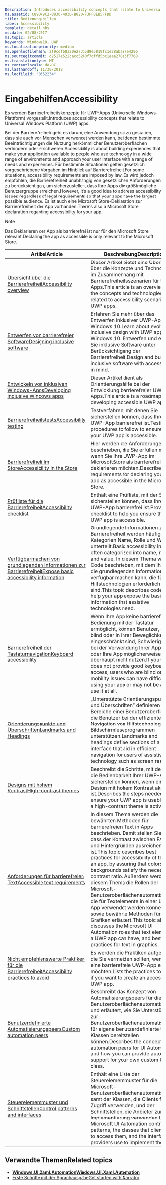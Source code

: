 ```yaml
---
Description: Introduces accessibility concepts that relate to Universal Windows Platform (UWP) apps.
ms.assetid: C89D79C2-B830-493D-B020-F3FF8EB5FFDD
title: Bedienungshilfen
label: Accessibility
template: detail.hbs
ms.date: 02/08/2017
ms.topic: article
keywords: Windows10, UWP
ms.localizationpriority: medium
ms.openlocfilehash: 2f9cdfb8a20e273d5d9e5819fc1e28aba97e4296
ms.sourcegitcommit: d2517e522cacc5240f7dffd5bc1eaa278e3f7768
ms.translationtype: MT
ms.contentlocale: de-DE
ms.lasthandoff: 11/30/2018
ms.locfileid: "8352234"
---
```

# <a name="accessibility"></a><span data-ttu-id="82702-103">Eingabehilfen</span><span class="sxs-lookup"><span data-stu-id="82702-103">Accessibility</span></span>  



<span data-ttu-id="82702-104">Es werden Barrierefreiheitskonzepte für UWP-Apps (Universelle Windows-Plattform) vorgestellt.</span><span class="sxs-lookup"><span data-stu-id="82702-104">Introduces accessibility concepts that relate to Universal Windows Platform (UWP) apps.</span></span>

<span data-ttu-id="82702-105">Bei der Barrierefreiheit geht es darum, eine Anwendung so zu gestalten, dass sie auch von Menschen verwendet werden kann, bei denen bestimmte Beeinträchtigungen die Nutzung herkömmlicher Benutzeroberflächen verhindern oder erschweren.</span><span class="sxs-lookup"><span data-stu-id="82702-105">Accessibility is about building experiences that make your application available to people who use technology in a wide range of environments and approach your user interface with a range of needs and experiences.</span></span> <span data-ttu-id="82702-106">Für bestimmte Situationen gelten gesetzlich vorgeschriebene Vorgaben im Hinblick auf Barrierefreiheit.</span><span class="sxs-lookup"><span data-stu-id="82702-106">For some situations, accessibility requirements are imposed by law.</span></span> <span data-ttu-id="82702-107">Es wird jedoch empfohlen, die Barrierefreiheit unabhängig von gesetzlichen Anforderungen zu berücksichtigen, um sicherzustellen, dass Ihre Apps die größtmögliche Benutzergruppe erreichen.</span><span class="sxs-lookup"><span data-stu-id="82702-107">However, it's a good idea to address accessibility issues regardless of legal requirements so that your apps have the largest possible audience.</span></span> <span data-ttu-id="82702-108">Es ist auch eine Microsoft Store-Deklaration zur Barrierefreiheit der App vorhanden.</span><span class="sxs-lookup"><span data-stu-id="82702-108">There's also a Microsoft Store declaration regarding accessibility for your app.</span></span>

> [!NOTE]
> <span data-ttu-id="82702-109">Das Deklarieren der App als barrierefrei ist nur für den Microsoft Store relevant.</span><span class="sxs-lookup"><span data-stu-id="82702-109">Declaring the app as accessible is only relevant to the Microsoft Store.</span></span>

| <span data-ttu-id="82702-110">Artikel</span><span class="sxs-lookup"><span data-stu-id="82702-110">Article</span></span> | <span data-ttu-id="82702-111">Beschreibung</span><span class="sxs-lookup"><span data-stu-id="82702-111">Description</span></span> |
|---------|-------------|
| [<span data-ttu-id="82702-112">Übersicht über die Barrierefreiheit</span><span class="sxs-lookup"><span data-stu-id="82702-112">Accessibility overview</span></span>](accessibility-overview.md) | <span data-ttu-id="82702-113">Dieser Artikel bietet eine Übersicht über die Konzepte und Technologien im Zusammenhang mit Barrierefreiheitsszenarien für UWP-Apps.</span><span class="sxs-lookup"><span data-stu-id="82702-113">This article is an overview of the concepts and technologies related to accessibility scenarios for UWP apps.</span></span> |
| [<span data-ttu-id="82702-114">Entwerfen von barrierefreier Software</span><span class="sxs-lookup"><span data-stu-id="82702-114">Designing inclusive software</span></span>](designing-inclusive-software.md) | <span data-ttu-id="82702-115">Erfahren Sie mehr über das Entwerfen inklusiver UWP-Apps für Windows 10.</span><span class="sxs-lookup"><span data-stu-id="82702-115">Learn about evolving inclusive design with UWP apps for Windows 10.</span></span>  <span data-ttu-id="82702-116">Entwerfen und erstellen Sie inklusive Software unter Berücksichtigung der Barrierefreiheit.</span><span class="sxs-lookup"><span data-stu-id="82702-116">Design and build inclusive software with accessibility in mind.</span></span> |
| [<span data-ttu-id="82702-117">Entwickeln von inklusiven Windows-Apps</span><span class="sxs-lookup"><span data-stu-id="82702-117">Developing inclusive Windows apps</span></span>](developing-inclusive-windows-apps.md) | <span data-ttu-id="82702-118">Dieser Artikel dient als Orientierungshilfe bei der Entwicklung barrierefreier UWP-Apps.</span><span class="sxs-lookup"><span data-stu-id="82702-118">This article is a roadmap for developing accessible UWP apps.</span></span> |
| [<span data-ttu-id="82702-119">Barrierefreiheitstests</span><span class="sxs-lookup"><span data-stu-id="82702-119">Accessibility testing</span></span>](accessibility-testing.md) | <span data-ttu-id="82702-120">Testverfahren, mit denen Sie sicherstellen können, dass Ihre UWP-App barrierefrei ist.</span><span class="sxs-lookup"><span data-stu-id="82702-120">Testing procedures to follow to ensure that your UWP app is accessible.</span></span> |
| [<span data-ttu-id="82702-121">Barrierefreiheit im Store</span><span class="sxs-lookup"><span data-stu-id="82702-121">Accessibility in the Store</span></span>](accessibility-in-the-store.md) | <span data-ttu-id="82702-122">Hier werden die Anforderungen beschrieben, die Sie erfüllen müssen, wenn Sie Ihre UWP-App im MicrosoftStore als barrierefrei deklarieren möchten.</span><span class="sxs-lookup"><span data-stu-id="82702-122">Describes the requirements for declaring your UWP app as accessible in the Microsoft Store.</span></span> |
| [<span data-ttu-id="82702-123">Prüfliste für die Barrierefreiheit</span><span class="sxs-lookup"><span data-stu-id="82702-123">Accessibility checklist</span></span>](accessibility-checklist.md) | <span data-ttu-id="82702-124">Enthält eine Prüfliste, mit der Sie sicherstellen können, dass Ihre UWP-App barrierefrei ist.</span><span class="sxs-lookup"><span data-stu-id="82702-124">Provides a checklist to help you ensure that your UWP app is accessible.</span></span> |
| [<span data-ttu-id="82702-125">Verfügbarmachen von grundlegenden Informationen zur Barrierefreiheit</span><span class="sxs-lookup"><span data-stu-id="82702-125">Expose basic accessibility information</span></span>](basic-accessibility-information.md) | <span data-ttu-id="82702-126">Grundlegende Informationen zur Barrierefreiheit werden häufig in die Kategorien Name, Rolle und Wert unterteilt.</span><span class="sxs-lookup"><span data-stu-id="82702-126">Basic accessibility info is often categorized into name, role, and value.</span></span> <span data-ttu-id="82702-127">In diesem Thema wird der Code beschrieben, mit dem Ihre App die grundlegenden Informationen verfügbar machen kann, die für Hilfstechnologien erforderlich sind.</span><span class="sxs-lookup"><span data-stu-id="82702-127">This topic describes code to help your app expose the basic information that assistive technologies need.</span></span> |
| [<span data-ttu-id="82702-128">Barrierefreiheit der Tastaturnavigation</span><span class="sxs-lookup"><span data-stu-id="82702-128">Keyboard accessibility</span></span>](keyboard-accessibility.md) | <span data-ttu-id="82702-129">Wenn Ihre App keine barrierefreie Bedienung mit der Tastatur ermöglicht, können Benutzer, die blind oder in ihrer Beweglichkeit eingeschränkt sind, Schwierigkeiten bei der Verwendung Ihrer App haben oder Ihre App möglicherweise überhaupt nicht nutzen.</span><span class="sxs-lookup"><span data-stu-id="82702-129">If your app does not provide good keyboard access, users who are blind or have mobility issues can have difficulty using your app or may not be able to use it at all.</span></span> |
| [<span data-ttu-id="82702-130">Orientierungspunkte und Überschriften</span><span class="sxs-lookup"><span data-stu-id="82702-130">Landmarks and Headings</span></span>](landmarks-and-headings.md) | <span data-ttu-id="82702-131">„Unterstützte Orientierungspunkte und Überschriften” definieren Bereiche einer Benutzeroberfläche, die Benutzer bei der effizienten Navigation von Hilfstechnologien wie Bildschirmleseprogrammen unterstützen.</span><span class="sxs-lookup"><span data-stu-id="82702-131">Landmarks and headings define sections of a user interface that aid in efficient navigation for users of assistive technology such as screen readers.</span></span> |
| [<span data-ttu-id="82702-132">Designs mit hohem Kontrast</span><span class="sxs-lookup"><span data-stu-id="82702-132">High-contrast themes</span></span>](high-contrast-themes.md) | <span data-ttu-id="82702-133">Beschreibt die Schritte, mit denen Sie die Bedienbarkeit Ihrer UWP-App sicherstellen können, wenn ein Design mit hohem Kontrast aktiviert ist.</span><span class="sxs-lookup"><span data-stu-id="82702-133">Describes the steps needed to ensure your UWP app is usable when a high-contrast theme is active.</span></span> |
| [<span data-ttu-id="82702-134">Anforderungen für barrierefreien Text</span><span class="sxs-lookup"><span data-stu-id="82702-134">Accessible text requirements</span></span>](accessible-text-requirements.md) | <span data-ttu-id="82702-135">In diesem Thema werden die bewährten Methoden für barrierefreien Text in Apps beschrieben. Damit stellen Sie sicher, dass der Kontrast zwischen Farben und Hintergründen ausreichend hoch ist.</span><span class="sxs-lookup"><span data-stu-id="82702-135">This topic describes best practices for accessibility of text in an app, by assuring that colors and backgrounds satisfy the necessary contrast ratio.</span></span> <span data-ttu-id="82702-136">Außerdem werden in diesem Thema die Rollen der Microsoft-Benutzeroberflächenautomatisierung, die für Textelemente in einer UWP-App verwendet werden können, sowie bewährte Methoden für Text in Grafiken erläutert.</span><span class="sxs-lookup"><span data-stu-id="82702-136">This topic also discusses the Microsoft UI Automation roles that text elements in a UWP app can have, and best practices for text in graphics.</span></span> |
| [<span data-ttu-id="82702-137">Nicht empfehlenswerte Praktiken für die Barrierefreiheit</span><span class="sxs-lookup"><span data-stu-id="82702-137">Accessibility practices to avoid</span></span>](practices-to-avoid.md) | <span data-ttu-id="82702-138">Es werden die Praktiken aufgeführt, die Sie vermeiden sollten, wenn Sie eine barrierefreie UWP-App erstellen möchten.</span><span class="sxs-lookup"><span data-stu-id="82702-138">Lists the practices to avoid if you want to create an accessible UWP app.</span></span> |
| [<span data-ttu-id="82702-139">Benutzerdefinierte Automatisierungspeers</span><span class="sxs-lookup"><span data-stu-id="82702-139">Custom automation peers</span></span>](custom-automation-peers.md) | <span data-ttu-id="82702-140">Beschreibt das Konzept von Automatisierungspeers für die Benutzeroberflächenautomatisierung und erläutert, wie Sie Unterstützung zur Benutzeroberflächenautomatisierung für eigene benutzerdefinierte UI-Klassen bereitstellen können.</span><span class="sxs-lookup"><span data-stu-id="82702-140">Describes the concept of automation peers for UI Automation, and how you can provide automation support for your own custom UI class.</span></span> |
| [<span data-ttu-id="82702-141">Steuerelementmuster und Schnittstellen</span><span class="sxs-lookup"><span data-stu-id="82702-141">Control patterns and interfaces</span></span>](control-patterns-and-interfaces.md) | <span data-ttu-id="82702-142">Enthält eine Liste der Steuerelementmuster für die Microsoft-Benutzeroberflächenautomatisierung samt der Klassen, die Clients für den Zugriff verwenden, und der Schnittstellen, die Anbieter zur Implementierung verwenden.</span><span class="sxs-lookup"><span data-stu-id="82702-142">Lists the Microsoft UI Automation control patterns, the classes that clients use to access them, and the interfaces providers use to implement them.</span></span> |

## <a name="related-topics"></a><span data-ttu-id="82702-143">Verwandte Themen</span><span class="sxs-lookup"><span data-stu-id="82702-143">Related topics</span></span>  
* [**<span data-ttu-id="82702-144">Windows.UI.Xaml.Automation</span><span class="sxs-lookup"><span data-stu-id="82702-144">Windows.UI.Xaml.Automation</span></span>**](https://msdn.microsoft.com/library/windows/apps/BR209179) 
* [<span data-ttu-id="82702-145">Erste Schritte mit der Sprachausgabe</span><span class="sxs-lookup"><span data-stu-id="82702-145">Get started with Narrator</span></span>](https://support.microsoft.com/en-us/help/22798/windows-10-narrator-get-started)